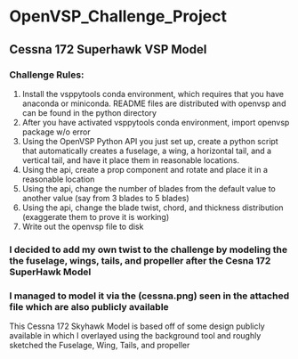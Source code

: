# OpenVSP_Challenge_Project
## Cessna 172 Superhawk VSP Model

### Challenge Rules:
1. Install the vsppytools conda environment, which requires that you have anaconda or miniconda.  README files are distributed with openvsp and can be found in the python directory
2. After you have activated vsppytools conda environment, import openvsp package w/o error
3. Using the OpenVSP Python API you just set up, create a python script that automatically creates a fuselage, a wing, a horizontal tail, and a vertical tail, and have it place them in reasonable locations.
4. Using the api, create a prop component and rotate and place it in a reasonable location
5. Using the api, change the number of blades from the default value to another value (say from 3 blades to 5 blades)
6. Using the api, change the blade twist, chord, and thickness distribution (exaggerate them to prove it is working)
7. Write out the openvsp file to disk

### I decided to add my own twist to the challenge by modeling the the fuselage, wings, tails, and propeller after the Cesna 172 SuperHawk Model
### I managed to model it via the (cessna.png) seen in the attached file which are also publicly available
This Cessna 172 Skyhawk Model is based off of some design publicly available in which I overlayed using the background tool and roughly sketched the Fuselage, Wing, Tails, and propeller
